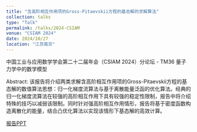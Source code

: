 ```yaml
---
title: "含高阶相互作用项的Gross-Pitaevskii方程的基态解的求解算法"
collection: talks
type: "Talk"
permalink: /talks/2024-CSIAM
venue: "CSIAM 2024"
date: 2024/10/27
location: "江苏南京"
---
```

中国工业与应用数学学会第二十二届年会（CSIAM 2024）分论坛 - TM36 量子力学中的数学模型

Abstract: 该报告将介绍两类求解含高阶相互作用项的Gross-Pitaevskii方程的基态解的数值算法思想：归一化梯度流算法与基于离散能量泛函的优化算法。经典的归一化梯度流算法在较强的高阶相互作用下具有较强的稳定性限制，报告中将介绍特殊的技巧以减弱该限制。同时针对强高阶相互作用情形，报告将基于密度函数构造离散化的能量，结合凸优化算法以实现该情形下基态解的高效计算。

[报告PPT](http://xinran-ruan.github.io/files/PPT-2024-CSIAM.pdf)

